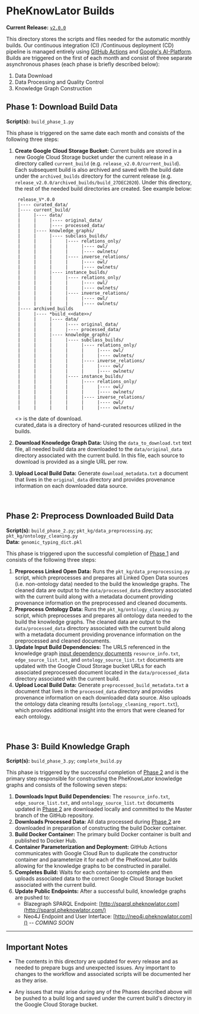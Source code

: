 # PheKnowLator Builds  
**Current Release:** [`v2.0.0`](https://github.com/callahantiff/PheKnowLator/wiki/v2.0.0)  

This directory stores the scripts and files needed for the automatic monthly builds. Our continuous integration (CI)
/Continuous deployment (CD) pipeline is managed entirely using [GitHub Actions](https://github.com/actions) and [Google's AI-Platform](https://cloud.google.com/ai-platform). Builds are triggered on the first of each month and consist of three separate asynchronous phases (each phase is briefly described below):  
1. Data Download 
2. Data Processing and Quality Control   
3. Knowledge Graph Construction  
 
## Phase 1: Download Build Data 
**Script(s):** `build_phase_1.py`  

This phase is triggered on the same date each month and consists of the following three steps:    
1. **Create Google Cloud Storage Bucket:** Current builds are stored in a new Google Cloud Storage bucket under the current release in a directory called `current_build` (e.g. `release_v2.0.0/current_build`). Each subsequent build is also archived and saved with the build date under the `archived_builds` directory for the current release (e.g. `release_v2.0.0/archived_builds/build_27DEC2020`). Under this directory, the rest of the needed build directories are created. See example below:
   ```
    release_V*.0.0
    |---- curated_data/
    |---- current_build/
    |     |---- data/
    |     |     |---- original_data/
    |     |     |---- processed_data/   
    |     |---- knowledge_graphs/  
    |     |     |---- subclass_builds/
    |     |     |     |---- relations_only/
    |     |     |     |     |---- owl/
    |     |     |     |     |---- owlnets/     
    |     |     |     |---- inverse_relations/
    |     |     |     |     |---- owl/
    |     |     |     |     |---- owlnets/     
    |     |     |---- instance_builds/
    |     |     |     |---- relations_only/
    |     |     |     |     |---- owl/
    |     |     |     |     |---- owlnets/     
    |     |     |     |---- inverse_relations/
    |     |     |     |     |---- owl/
    |     |     |     |     |---- owlnets/
    |---- archived_builds
    |     |---- *build_<<date>>/
    |     |     |---- data/
    |     |     |     |---- original_data/
    |     |     |     |---- processed_data/   
    |     |     |---- knowledge_graphs/  
    |     |     |     |---- subclass_builds/
    |     |     |     |     |---- relations_only/
    |     |     |     |     |     |---- owl/
    |     |     |     |     |     |---- owlnets/     
    |     |     |     |     |---- inverse_relations/
    |     |     |     |     |     |---- owl/
    |     |     |     |     |     |---- owlnets/     
    |     |     |     |---- instance_builds/
    |     |     |     |     |---- relations_only/
    |     |     |     |     |     |---- owl/
    |     |     |     |     |     |---- owlnets/     
    |     |     |     |     |---- inverse_relations/
    |     |     |     |     |     |---- owl/
    |     |     |     |     |     |---- owlnets/        
   ```
   <<date>> is the date of download.  
   curated_data is a directory of hand-curated resources utilized in the builds.  
   
2. **Download Knowledge Graph Data:** Using the `data_to_download.txt` text file, all needed build data are downloaded to the `data/original_data` directory associated with the current build. In this file, each source to download is provided as a single URL per row.   
3. **Upload Local Build Data:** Generate `download_metadata.txt` a document that lives in the `original_data` directory and provides provenance information on each downloaded data source.

<br>

## Phase 2: Preprocess Downloaded Build Data       
**Script(s):** `build_phase_2.py`; `pkt_kg/data_preprocessing.py`; `pkt_kg/ontology_cleaning.py`   
**Data:** `genomic_typing_dict.pkl`

This phase is triggered upon the successful completion of [Phase 1](#Phase-1:-Download-Build-Data) and consists of the following three steps:  
1. **Preprocess Linked Open Data:** Runs the `pkt_kg/data_preprocessing.py` script, which preprocesses and prepares all Linked Open Data sources (i.e. non-ontology data) needed to the build the knowledge graphs. The cleaned data are output to the `data/processed_data` directory associated with the current build along with a metadata document providing provenance information on the preprocessed and cleaned documents.      
2. **Preprocess Ontology Data:** Runs the `pkt_kg/ontology_cleaning.py` script, which preprocesses and prepares all ontology data needed to the build the knowledge graphs. The cleaned data are output to the `data/processed_data` directory associated with the current build along with a metadata document providing provenance information on the preprocessed and cleaned documents.  
3. **Update Input Build Dependencies:** The URLS referenced in the knowledge graph [input dependency documents](https://github.com/callahantiff/PheKnowLator/wiki/Dependencies) `resource_info.txt`, `edge_source_list.txt`, and `ontology_source_list.txt` documents are updated with the Google Cloud Storage bucket URLs for each associated preprocessed document located in the `data/processed_data` directory associated with the current build.  
4. **Upload Local Build Data:** Generate `preprocessed_build_metadata.txt` a document that lives in the 
   `processed_data` directory and provides provenance information on each downloaded data source. Also uploads the ontology data cleaning results (`ontology_cleaning_report.txt`), which provides additional insight into the errors that were cleaned for each ontology.

<br>

## Phase 3: Build Knowledge Graph    
**Script(s):** `build_phase_3.py`; `complete_build.py`  

This phase is triggered by the successful completion of [Phase 2](#Phase-2:-Preprocess-Downloaded-Build-Data) and is the primary step responsible for constructing the PheKnowLator knowledge graphs and consists of the following seven steps:  
1. **Downloads Input Build Dependencies:** The `resource_info.txt`, `edge_source_list.txt`, and 
   `ontology_source_list.txt` documents updated in [Phase 2](#Phase-2:-Preprocess-Downloaded-Build-Data) are downloaded locally and committed to the Master branch of the GitHub repository.     
2. **Downloads Processed Data:** All data processed during [Phase 2](#Phase-2:-Preprocess-Downloaded-Build-Data) are downloaded in preparation of constructing the build Docker container.  
3. **Build Docker Container:** The primary build Docker container is built and published to Docker Hub.  
4. **Container Parameterization and Deployment:** GitHub Actions communicates with Google Cloud Run to duplicate the constructor container and parameterize it for each of the PheKnowLator builds allowing for the knowledge graphs to be constructed in parallel.  
5. **Completes Build:** Waits for each container to complete and then uploads associated data to the correct Google Cloud Storage bucket associated with the current build.
6. **Update Public Endpoints:** After a successful build, knowledge graphs are pushed to:   
    - Blazegraph SPARQL Endpoint: [http://sparql.pheknowlator.com](http://sparql.pheknowlator.com/)  
    - Neo4J Endpoint and User Interface: [http://neo4j.pheknowlator.com]()  -- *COMING SOON*   

____

## Important Notes  
- The contents in this directory are updated for every release and as needed to prepare bugs and unexpected issues. Any important to changes to the workflow and associated scripts will be documented her as they arise.

- Any issues that may arise during any of the Phases described above will be pushed to a build log and saved under the current build's directory in the Google Cloud Storage bucket.  
  
